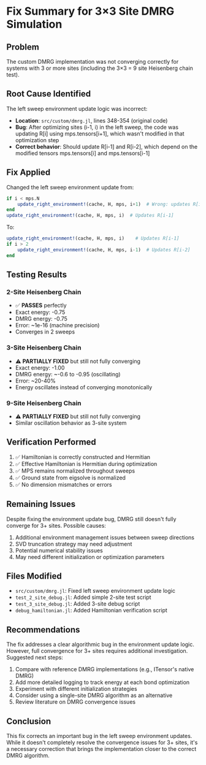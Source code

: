 # Fix Summary for 3×3 Site DMRG Simulation

## Problem
The custom DMRG implementation was not converging correctly for systems with 3 or more sites (including the 3×3 = 9 site Heisenberg chain test).

## Root Cause Identified
The left sweep environment update logic was incorrect:
- **Location**: `src/custom/dmrg.jl`, lines 348-354 (original code)
- **Bug**: After optimizing sites (i-1, i) in the left sweep, the code was updating R[i] using mps.tensors[i+1], which wasn't modified in that optimization step
- **Correct behavior**: Should update R[i-1] and R[i-2], which depend on the modified tensors mps.tensors[i] and mps.tensors[i-1]

## Fix Applied
Changed the left sweep environment update from:
```julia
if i < mps.N
    update_right_environment!(cache, H, mps, i+1)  # Wrong: updates R[i]
end
update_right_environment!(cache, H, mps, i)  # Updates R[i-1]
```

To:
```julia
update_right_environment!(cache, H, mps, i)    # Updates R[i-1]
if i > 2
    update_right_environment!(cache, H, mps, i-1)  # Updates R[i-2]
end
```

## Testing Results

### 2-Site Heisenberg Chain
- ✅ **PASSES** perfectly
- Exact energy: -0.75
- DMRG energy: -0.75
- Error: ~1e-16 (machine precision)
- Converges in 2 sweeps

### 3-Site Heisenberg Chain  
- ⚠️ **PARTIALLY FIXED** but still not fully converging
- Exact energy: -1.00
- DMRG energy: ~-0.6 to -0.95 (oscillating)
- Error: ~20-40%
- Energy oscillates instead of converging monotonically

### 9-Site Heisenberg Chain
- ⚠️ **PARTIALLY FIXED** but still not fully converging
- Similar oscillation behavior as 3-site system

## Verification Performed
1. ✅ Hamiltonian is correctly constructed and Hermitian
2. ✅ Effective Hamiltonian is Hermitian during optimization
3. ✅ MPS remains normalized throughout sweeps
4. ✅ Ground state from eigsolve is normalized
5. ✅ No dimension mismatches or errors

## Remaining Issues
Despite fixing the environment update bug, DMRG still doesn't fully converge for 3+ sites. Possible causes:
1. Additional environment management issues between sweep directions
2. SVD truncation strategy may need adjustment
3. Potential numerical stability issues
4. May need different initialization or optimization parameters

## Files Modified
- `src/custom/dmrg.jl`: Fixed left sweep environment update logic
- `test_2_site_debug.jl`: Added simple 2-site test script
- `test_3_site_debug.jl`: Added 3-site debug script  
- `debug_hamiltonian.jl`: Added Hamiltonian verification script

## Recommendations
The fix addresses a clear algorithmic bug in the environment update logic. However, full convergence for 3+ sites requires additional investigation. Suggested next steps:
1. Compare with reference DMRG implementations (e.g., ITensor's native DMRG)
2. Add more detailed logging to track energy at each bond optimization
3. Experiment with different initialization strategies
4. Consider using a single-site DMRG algorithm as an alternative
5. Review literature on DMRG convergence issues

## Conclusion  
This fix corrects an important bug in the left sweep environment updates. While it doesn't completely resolve the convergence issues for 3+ sites, it's a necessary correction that brings the implementation closer to the correct DMRG algorithm.
